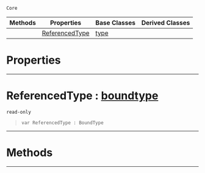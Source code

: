  `Core`

|Methods|Properties|Base Classes|Derived Classes|
|---|---|---|---|
| |[ReferencedType](indirectiontype.md#referencedtype-zilch-engi)|[type](type.md)| |


 #  Properties


---  
 #  ReferencedType : [boundtype](boundtype.md)

 `read-only`

> 
> ```TS:Nada
> var ReferencedType : BoundType


---  
 #  Methods


---  
 

 